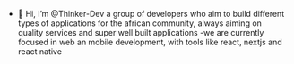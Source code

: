 - 👋 Hi, I’m @Thinker-Dev a group of developers who aim to build different types of applications for the african community, always aiming on quality services and super 
 well built applications
-we are currently focused in web an mobile development, with tools like react, nextjs and react native
<!---
Thinker-Dev/Thinker-Dev is a ✨ special ✨ repository because its `README.md` (this file) appears on your GitHub profile.
You can click the Preview link to take a look at your changes.
--->
